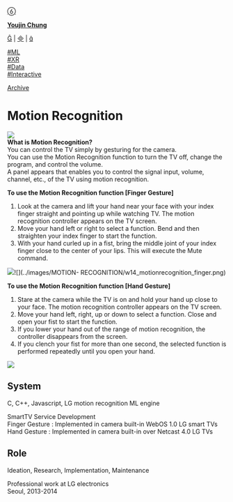 [ ](https://cargo.site)

[ ︎ ](/Left-Nav)

[ ]()

**[Youjin Chung](Home)**  
  
[︎](https://www.linkedin.com/in/youjin-chung/) | [︎](mailto:yjc433@nyu.edu) | [︎](https://github.com/youjinChung)   
  
[#ML](https://youjin.io/ML)  
[#XR](https://youjin.io/XR)  
[#Data](https://youjin.io/Data)  
[#Interactive](https://youjin.io/Interactive)  
  
[Archive](blog-1)  
  
  
  
**[](Resume)**[](https://www.linkedin.com/in/youjin-chung/)

# Motion Recognition

![](../images/MOTION-RECOGNITION/ARCHIVEE23_o.jpg)  
**What is Motion Recognition?**  
You can control the TV simply by gesturing for the camera.  
You can use the Motion Recognition function to turn the TV off, change the
program, and control the volume.  
A panel appears that enables you to control the signal input, volume, channel,
etc., of the TV using motion recognition.  
  

**To use the Motion Recognition function [Finger Gesture]**

  1. Look at the camera and lift your hand near your face with your index finger straight and pointing up while watching TV. The motion recognition controller appears on the TV screen. 
  2. Move your hand left or right to select a function. Bend and then straighten your index finger to start the function.
  3. With your hand curled up in a fist, bring the middle joint of your index finger close to the center of your lips. This will execute the Mute command.

![](../images/MOTION-RECOGNITION/web_finger_move.gif)![](../images/MOTION-
RECOGNITION/w14_motionrecognition_finger.png)

**To use the Motion Recognition function [Hand Gesture]**

  1. Stare at the camera while the TV is on and hold your hand up close to your face. The motion recognition controller appears on the TV screen.
  2. Move your hand left, right, up or down to select a function. Close and open your fist to start the function.
  3. If you lower your hand out of the range of motion recognition, the controller disappears from the screen.
  4. If you clench your fist for more than one second, the selected function is performed repeatedly until you open your hand.

![](../images/MOTION-RECOGNITION/motionrecognition1.png)

  
  
  

## System  

C, C++, Javascript, LG motion recognition ML engine  
  
SmartTV Service Development  
Finger Gesture : Implemented in camera built-in WebOS 1.0 LG smart TVs  
Hand Gesture : Implemented in camera built-in over Netcast 4.0 LG TVs  
  

## Role  

Ideation, Research, Implementation, Maintenance  

  
Professional work at LG electronics  
Seoul, 2013-2014

  

